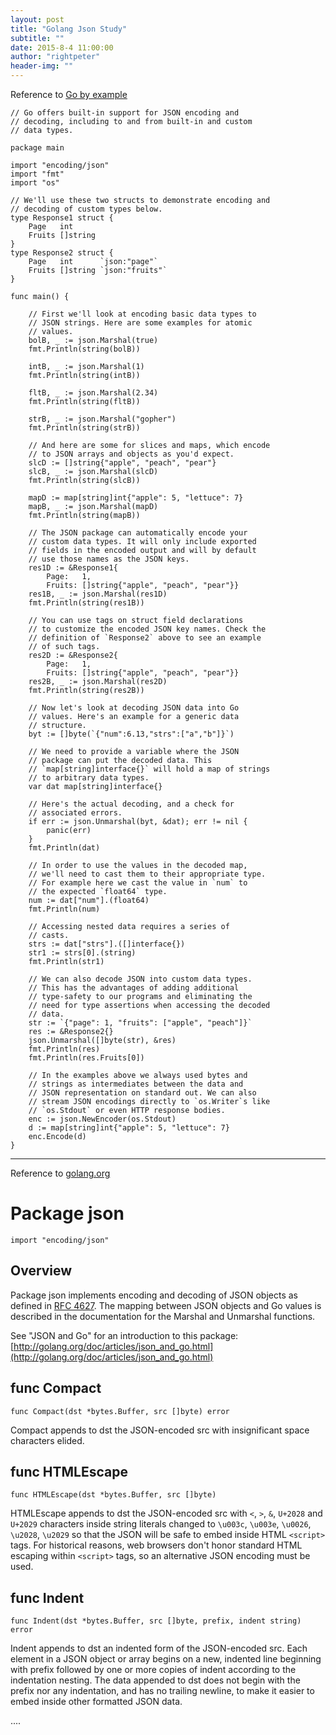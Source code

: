 ```yaml
---
layout: post
title: "Golang Json Study"
subtitle: ""
date: 2015-8-4 11:00:00
author: "rightpeter"
header-img: ""
---
```


Reference to [Go by example](https://gobyexample.com/json)

    // Go offers built-in support for JSON encoding and
    // decoding, including to and from built-in and custom
    // data types.
    
    package main
    
    import "encoding/json"
    import "fmt"
    import "os"
    
    // We'll use these two structs to demonstrate encoding and
    // decoding of custom types below.
    type Response1 struct {
        Page   int
        Fruits []string
    }
    type Response2 struct {
        Page   int      `json:"page"`
        Fruits []string `json:"fruits"`
    }
    
    func main() {
    
        // First we'll look at encoding basic data types to
        // JSON strings. Here are some examples for atomic
        // values.
        bolB, _ := json.Marshal(true)
        fmt.Println(string(bolB))
    
        intB, _ := json.Marshal(1)
        fmt.Println(string(intB))
    
        fltB, _ := json.Marshal(2.34)
        fmt.Println(string(fltB))
    
        strB, _ := json.Marshal("gopher")
        fmt.Println(string(strB))
    
        // And here are some for slices and maps, which encode
        // to JSON arrays and objects as you'd expect.
        slcD := []string{"apple", "peach", "pear"}
        slcB, _ := json.Marshal(slcD)
        fmt.Println(string(slcB))
    
        mapD := map[string]int{"apple": 5, "lettuce": 7}
        mapB, _ := json.Marshal(mapD)
        fmt.Println(string(mapB))
    
        // The JSON package can automatically encode your
        // custom data types. It will only include exported
        // fields in the encoded output and will by default
        // use those names as the JSON keys.
        res1D := &Response1{
            Page:   1,
            Fruits: []string{"apple", "peach", "pear"}}
        res1B, _ := json.Marshal(res1D)
        fmt.Println(string(res1B))
    
        // You can use tags on struct field declarations
        // to customize the encoded JSON key names. Check the
        // definition of `Response2` above to see an example
        // of such tags.
        res2D := &Response2{
            Page:   1,
            Fruits: []string{"apple", "peach", "pear"}}
        res2B, _ := json.Marshal(res2D)
        fmt.Println(string(res2B))
    
        // Now let's look at decoding JSON data into Go
        // values. Here's an example for a generic data
        // structure.
        byt := []byte(`{"num":6.13,"strs":["a","b"]}`)
    
        // We need to provide a variable where the JSON
        // package can put the decoded data. This
        // `map[string]interface{}` will hold a map of strings
        // to arbitrary data types.
        var dat map[string]interface{}
    
        // Here's the actual decoding, and a check for
        // associated errors.
        if err := json.Unmarshal(byt, &dat); err != nil {
            panic(err)
        }
        fmt.Println(dat)
    
        // In order to use the values in the decoded map,
        // we'll need to cast them to their appropriate type.
        // For example here we cast the value in `num` to
        // the expected `float64` type.
        num := dat["num"].(float64)
        fmt.Println(num)
    
        // Accessing nested data requires a series of
        // casts.
        strs := dat["strs"].([]interface{})
        str1 := strs[0].(string)
        fmt.Println(str1)
    
        // We can also decode JSON into custom data types.
        // This has the advantages of adding additional
        // type-safety to our programs and eliminating the
        // need for type assertions when accessing the decoded
        // data.
        str := `{"page": 1, "fruits": ["apple", "peach"]}`
        res := &Response2{}
        json.Unmarshal([]byte(str), &res)
        fmt.Println(res)
        fmt.Println(res.Fruits[0])
    
        // In the examples above we always used bytes and
        // strings as intermediates between the data and
        // JSON representation on standard out. We can also
        // stream JSON encodings directly to `os.Writer`s like
        // `os.Stdout` or even HTTP response bodies.
        enc := json.NewEncoder(os.Stdout)
        d := map[string]int{"apple": 5, "lettuce": 7}
        enc.Encode(d)
    }
    
- - - -

Reference to [golang.org](http://golang.org/pkg/encoding/json/#InvalidUTF8Error)

# Package json

`import "encoding/json"`

## Overview

Package json implements encoding and decoding of JSON objects as defined in
[RFC 4627](https://www.ietf.org/rfc/rfc4627.txt). The mapping between JSON
objects and Go values is described in the documentation for the Marshal and
Unmarshal functions.

See "JSON and Go" for an introduction to this package: [http://golang.org/doc/articles/json_and_go.html](http://golang.org/doc/articles/json_and_go.html)

## func Compact

    func Compact(dst *bytes.Buffer, src []byte) error

Compact appends to dst the JSON-encoded src with insignificant space characters
elided.

## func HTMLEscape

    func HTMLEscape(dst *bytes.Buffer, src []byte)

HTMLEscape appends to dst the JSON-encoded src with `<`, `>`, `&`, `U+2028` and
`U+2029` characters inside string literals changed to `\u003c`, `\u003e`,
`\u0026`, `\u2028`, `\u2029` so that the JSON will be safe to embed inside HTML
`<script>` tags. For historical reasons, web browsers don't honor standard HTML
escaping within `<script>` tags, so an alternative JSON encoding must be used.

## func Indent

    func Indent(dst *bytes.Buffer, src []byte, prefix, indent string) error

Indent appends to dst an indented form of the JSON-encoded src. Each element in
a JSON object or array begins on a new, indented line beginning with prefix
followed by one or more copies of indent according to the indentation nesting.
The data appended to dst does not begin with the prefix nor any indentation,
and has no trailing newline, to make it easier to embed inside other formatted
JSON data.

....
